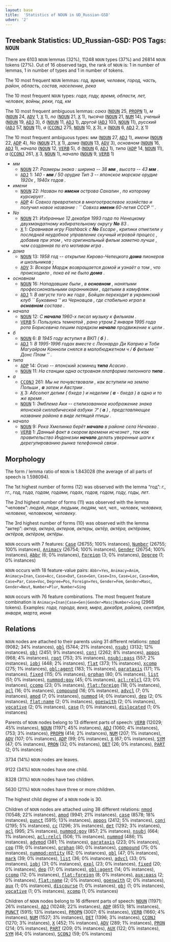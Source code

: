 ```yaml
---
layout: base
title:  'Statistics of NOUN in UD_Russian-GSD'
udver: '2'
---
```


## Treebank Statistics: UD_Russian-GSD: POS Tags: `NOUN`

There are 6103 `NOUN` lemmas (32%), 11248 `NOUN` types (37%) and 26814 `NOUN` tokens (27%).
Out of 16 observed tags, the rank of `NOUN` is: 1 in number of lemmas, 1 in number of types and 1 in number of tokens.

The 10 most frequent `NOUN` lemmas: <em>год, время, человек, город, часть, район, область, состав, население, река</em>

The 10 most frequent `NOUN` types:  <em>года, году, время, области, лет, человек, войны, реки, год, км</em>

The 10 most frequent ambiguous lemmas: <em>союз</em> (<tt><a href="ru_gsd-pos-NOUN.html">NOUN</a></tt> 25, <tt><a href="ru_gsd-pos-PROPN.html">PROPN</a></tt> 1), <em>м</em> (<tt><a href="ru_gsd-pos-NOUN.html">NOUN</a></tt> 24, <tt><a href="ru_gsd-pos-ADV.html">ADV</a></tt> 1, <tt><a href="ru_gsd-pos-X.html">X</a></tt> 1), <em>no</em> (<tt><a href="ru_gsd-pos-NOUN.html">NOUN</a></tt> 21, <tt><a href="ru_gsd-pos-X.html">X</a></tt> 1), <em>тысяча</em> (<tt><a href="ru_gsd-pos-NOUN.html">NOUN</a></tt> 21, <tt><a href="ru_gsd-pos-NUM.html">NUM</a></tt> 14), <em>ученый</em> (<tt><a href="ru_gsd-pos-NOUN.html">NOUN</a></tt> 19, <tt><a href="ru_gsd-pos-ADJ.html">ADJ</a></tt> 3), <em>б</em> (<tt><a href="ru_gsd-pos-NOUN.html">NOUN</a></tt> 11, <tt><a href="ru_gsd-pos-ADJ.html">ADJ</a></tt> 1), <em>другой</em> (<tt><a href="ru_gsd-pos-ADJ.html">ADJ</a></tt> 103, <tt><a href="ru_gsd-pos-NOUN.html">NOUN</a></tt> 11), <em>русский</em> (<tt><a href="ru_gsd-pos-ADJ.html">ADJ</a></tt> 57, <tt><a href="ru_gsd-pos-NOUN.html">NOUN</a></tt> 11), <em>а</em> (<tt><a href="ru_gsd-pos-CCONJ.html">CCONJ</a></tt> 275, <tt><a href="ru_gsd-pos-NOUN.html">NOUN</a></tt> 10, <tt><a href="ru_gsd-pos-X.html">X</a></tt> 3), <em>x</em> (<tt><a href="ru_gsd-pos-NOUN.html">NOUN</a></tt> 6, <tt><a href="ru_gsd-pos-ADJ.html">ADJ</a></tt> 2, <tt><a href="ru_gsd-pos-X.html">X</a></tt> 1)

The 10 most frequent ambiguous types:  <em>мм</em> (<tt><a href="ru_gsd-pos-NOUN.html">NOUN</a></tt> 27, <tt><a href="ru_gsd-pos-ADJ.html">ADJ</a></tt> 1), <em>имени</em> (<tt><a href="ru_gsd-pos-NOUN.html">NOUN</a></tt> 22, <tt><a href="ru_gsd-pos-ADP.html">ADP</a></tt> 4), <em>No</em> (<tt><a href="ru_gsd-pos-NOUN.html">NOUN</a></tt> 21, <tt><a href="ru_gsd-pos-X.html">X</a></tt> 1), <em>дома</em> (<tt><a href="ru_gsd-pos-NOUN.html">NOUN</a></tt> 13, <tt><a href="ru_gsd-pos-ADV.html">ADV</a></tt> 3), <em>основном</em> (<tt><a href="ru_gsd-pos-NOUN.html">NOUN</a></tt> 16, <tt><a href="ru_gsd-pos-ADJ.html">ADJ</a></tt> 1), <em>начала</em> (<tt><a href="ru_gsd-pos-NOUN.html">NOUN</a></tt> 12, <tt><a href="ru_gsd-pos-VERB.html">VERB</a></tt> 5), <em>б</em> (<tt><a href="ru_gsd-pos-NOUN.html">NOUN</a></tt> 6, <tt><a href="ru_gsd-pos-ADJ.html">ADJ</a></tt> 1), <em>типа</em> (<tt><a href="ru_gsd-pos-ADP.html">ADP</a></tt> 14, <tt><a href="ru_gsd-pos-NOUN.html">NOUN</a></tt> 11), <em>а</em> (<tt><a href="ru_gsd-pos-CCONJ.html">CCONJ</a></tt> 261, <tt><a href="ru_gsd-pos-X.html">X</a></tt> 3, <tt><a href="ru_gsd-pos-NOUN.html">NOUN</a></tt> 1), <em>начало</em> (<tt><a href="ru_gsd-pos-NOUN.html">NOUN</a></tt> 9, <tt><a href="ru_gsd-pos-VERB.html">VERB</a></tt> 1)


* <em>мм</em>
  * <tt><a href="ru_gsd-pos-NOUN.html">NOUN</a></tt> 27: <em>Размеры знака : ширина -- 38 <b>мм</b> , высота -- 43 <b>мм</b> .</em>
  * <tt><a href="ru_gsd-pos-ADJ.html">ADJ</a></tt> 1: <em>140 - <b>мм</b> / 50 орудие Тип 3 -- японское морское орудие 1920х , 1940х годов .</em>
* <em>имени</em>
  * <tt><a href="ru_gsd-pos-NOUN.html">NOUN</a></tt> 22: <em>Назван по <b>имени</b> острова Сахалин , по которому курсирует .</em>
  * <tt><a href="ru_gsd-pos-ADP.html">ADP</a></tt> 4: <em>Совхоз превратился в многоотраслевое хозяйство и получил новое название : `` Совхоз <b>имени</b> 60-летия СССР &#39;&#39; .</em>
* <em>No</em>
  * <tt><a href="ru_gsd-pos-NOUN.html">NOUN</a></tt> 21: <em>Избранные 12 декабря 1993 года по Ненецкому двухмандатному избирательному округу <b>No</b> 83 .</em>
  * <tt><a href="ru_gsd-pos-X.html">X</a></tt> 1: <em>Сравнивая игру Flashback с <b>No</b> Escape , критики отметили у последней неудобное управление скучный игровой процесс , добавив при этом , что оригинальный фильм заметно лучше , чем созданная по его мотивам игра .</em>
* <em>дома</em>
  * <tt><a href="ru_gsd-pos-NOUN.html">NOUN</a></tt> 13: <em>1958 год -- открытие Кирово-Чепецкого <b>дома</b> пионеров и школьников ;</em>
  * <tt><a href="ru_gsd-pos-ADV.html">ADV</a></tt> 3: <em>Вскоре Мардж возвращается домой и узнаёт о том , что происходило , пока её не было <b>дома</b> .</em>
* <em>основном</em>
  * <tt><a href="ru_gsd-pos-NOUN.html">NOUN</a></tt> 16: <em>Нападавшие были , в <b>основном</b> , нанятыми профессиональными охранниками , одетыми в камуфляж .</em>
  * <tt><a href="ru_gsd-pos-ADJ.html">ADJ</a></tt> 1: <em>В августе того же года , Бойцан переходит в украинский клуб `` Буковина &#39;&#39; из Черновцов , где стабильно играл в <b>основном</b> составе .</em>
* <em>начала</em>
  * <tt><a href="ru_gsd-pos-NOUN.html">NOUN</a></tt> 12: <em>С <b>начала</b> 1960-х писал музыку к фильмам .</em>
  * <tt><a href="ru_gsd-pos-VERB.html">VERB</a></tt> 5: <em>Пользуясь темнотой , рано утром 2 января 1995 года рота Борисевича пешим порядком <b>начала</b> продвижение к цели .</em>
* <em>б</em>
  * <tt><a href="ru_gsd-pos-NOUN.html">NOUN</a></tt> 6: <em>В 1945 году вступил в ВКП ( <b>б</b> ) .</em>
  * <tt><a href="ru_gsd-pos-ADJ.html">ADJ</a></tt> 1: <em>В 1995-1996 годах вместе с Леонардо Ди Каприо и Тоби Магуайром Конноли снялся в малобюджетном ч / <b>б</b> фильме `` Донс Плам &#39;&#39; .</em>
* <em>типа</em>
  * <tt><a href="ru_gsd-pos-ADP.html">ADP</a></tt> 14: <em>Осио -- японский эсминец <b>типа</b> Асасио .</em>
  * <tt><a href="ru_gsd-pos-NOUN.html">NOUN</a></tt> 11: <em>На станции одна островная платформа пилонного <b>типа</b> .</em>
* <em>а</em>
  * <tt><a href="ru_gsd-pos-CCONJ.html">CCONJ</a></tt> 261: <em>Мы не почувствовали , как вступили на землю Польши , <b>а</b> затем и Австрии .</em>
  * <tt><a href="ru_gsd-pos-X.html">X</a></tt> 3: <em>Абсолют делим ( бхеда ) и неделим ( <b>а</b> - бхеда ) в одно и то же время .</em>
  * <tt><a href="ru_gsd-pos-NOUN.html">NOUN</a></tt> 1: <em>Эмблема Аки -- стилизованное изображение знака японской силлабической азбуки ア ( <b>а</b> ) , представляющее название района в виде летящей птицы .</em>
* <em>начало</em>
  * <tt><a href="ru_gsd-pos-NOUN.html">NOUN</a></tt> 9: <em>Река Хмелинка берёт <b>начало</b> в районе села Нечаево .</em>
  * <tt><a href="ru_gsd-pos-VERB.html">VERB</a></tt> 1: <em>Данный факт в скором времени исчезнет , так как правительство Индонезии <b>начало</b> делать уверенные шаги к дерегулированию рынка телефонной связи .</em>

## Morphology

The form / lemma ratio of `NOUN` is 1.843028 (the average of all parts of speech is 1.598094).

The 1st highest number of forms (12) was observed with the lemma “год”: <em>г., гг., год, года, годам, годами, годах, годов, годом, году, годы, лет</em>.

The 2nd highest number of forms (11) was observed with the lemma “человек”: <em>людей, люди, людьми, людям, чел, чел., человек, человека, человеке, человеком, человеку</em>.

The 3rd highest number of forms (10) was observed with the lemma “актер”: <em>актер, актера, актеров, актеры, актёр, актёра, актёрами, актёров, актёром, актёры</em>.

`NOUN` occurs with 7 features: <tt><a href="ru_gsd-feat-Case.html">Case</a></tt> (26755; 100% instances), <tt><a href="ru_gsd-feat-Number.html">Number</a></tt> (26755; 100% instances), <tt><a href="ru_gsd-feat-Animacy.html">Animacy</a></tt> (26754; 100% instances), <tt><a href="ru_gsd-feat-Gender.html">Gender</a></tt> (26754; 100% instances), <tt><a href="ru_gsd-feat-Abbr.html">Abbr</a></tt> (6; 0% instances), <tt><a href="ru_gsd-feat-Foreign.html">Foreign</a></tt> (3; 0% instances), <tt><a href="ru_gsd-feat-Degree.html">Degree</a></tt> (1; 0% instances)

`NOUN` occurs with 18 feature-value pairs: `Abbr=Yes`, `Animacy=Anim`, `Animacy=Inan`, `Case=Acc`, `Case=Dat`, `Case=Gen`, `Case=Ins`, `Case=Loc`, `Case=Nom`, `Case=Par`, `Case=Voc`, `Degree=Pos`, `Foreign=Yes`, `Gender=Fem`, `Gender=Masc`, `Gender=Neut`, `Number=Plur`, `Number=Sing`

`NOUN` occurs with 76 feature combinations.
The most frequent feature combination is `Animacy=Inan|Case=Gen|Gender=Masc|Number=Sing` (2968 tokens).
Examples: <em>года, города, века, мира, декабря, района, сентября, января, марта, июня</em>


## Relations

`NOUN` nodes are attached to their parents using 31 different relations: <tt><a href="ru_gsd-dep-nmod.html">nmod</a></tt> (9082; 34% instances), <tt><a href="ru_gsd-dep-obl.html">obl</a></tt> (5744; 21% instances), <tt><a href="ru_gsd-dep-nsubj.html">nsubj</a></tt> (3132; 12% instances), <tt><a href="ru_gsd-dep-obj.html">obj</a></tt> (2451; 9% instances), <tt><a href="ru_gsd-dep-conj.html">conj</a></tt> (2262; 8% instances), <tt><a href="ru_gsd-dep-appos.html">appos</a></tt> (968; 4% instances), <tt><a href="ru_gsd-dep-root.html">root</a></tt> (753; 3% instances), <tt><a href="ru_gsd-dep-nsubj-pass.html">nsubj:pass</a></tt> (557; 2% instances), <tt><a href="ru_gsd-dep-iobj.html">iobj</a></tt> (448; 2% instances), <tt><a href="ru_gsd-dep-flat.html">flat</a></tt> (373; 1% instances), <tt><a href="ru_gsd-dep-xcomp.html">xcomp</a></tt> (275; 1% instances), <tt><a href="ru_gsd-dep-obl-agent.html">obl:agent</a></tt> (183; 1% instances), <tt><a href="ru_gsd-dep-parataxis.html">parataxis</a></tt> (171; 1% instances), <tt><a href="ru_gsd-dep-fixed.html">fixed</a></tt> (115; 0% instances), <tt><a href="ru_gsd-dep-orphan.html">orphan</a></tt> (80; 0% instances), <tt><a href="ru_gsd-dep-list.html">list</a></tt> (51; 0% instances), <tt><a href="ru_gsd-dep-nummod-gov.html">nummod:gov</a></tt> (45; 0% instances), <tt><a href="ru_gsd-dep-acl-relcl.html">acl:relcl</a></tt> (23; 0% instances), <tt><a href="ru_gsd-dep-ccomp.html">ccomp</a></tt> (23; 0% instances), <tt><a href="ru_gsd-dep-flat-foreign.html">flat:foreign</a></tt> (18; 0% instances), <tt><a href="ru_gsd-dep-acl.html">acl</a></tt> (16; 0% instances), <tt><a href="ru_gsd-dep-compound.html">compound</a></tt> (16; 0% instances), <tt><a href="ru_gsd-dep-advcl.html">advcl</a></tt> (7; 0% instances), <tt><a href="ru_gsd-dep-amod.html">amod</a></tt> (7; 0% instances), <tt><a href="ru_gsd-dep-nummod.html">nummod</a></tt> (4; 0% instances), <tt><a href="ru_gsd-dep-dep.html">dep</a></tt> (2; 0% instances), <tt><a href="ru_gsd-dep-flat-name.html">flat:name</a></tt> (2; 0% instances), <tt><a href="ru_gsd-dep-goeswith.html">goeswith</a></tt> (2; 0% instances), <tt><a href="ru_gsd-dep-vocative.html">vocative</a></tt> (2; 0% instances), <tt><a href="ru_gsd-dep-case.html">case</a></tt> (1; 0% instances), <tt><a href="ru_gsd-dep-dislocated.html">dislocated</a></tt> (1; 0% instances)

Parents of `NOUN` nodes belong to 13 different parts of speech: <tt><a href="ru_gsd-pos-VERB.html">VERB</a></tt> (12029; 45% instances), <tt><a href="ru_gsd-pos-NOUN.html">NOUN</a></tt> (11971; 45% instances), <tt><a href="ru_gsd-pos-ADJ.html">ADJ</a></tt> (1060; 4% instances),  (753; 3% instances), <tt><a href="ru_gsd-pos-PROPN.html">PROPN</a></tt> (414; 2% instances), <tt><a href="ru_gsd-pos-NUM.html">NUM</a></tt> (207; 1% instances), <tt><a href="ru_gsd-pos-ADV.html">ADV</a></tt> (107; 0% instances), <tt><a href="ru_gsd-pos-ADP.html">ADP</a></tt> (99; 0% instances), <tt><a href="ru_gsd-pos-X.html">X</a></tt> (67; 0% instances), <tt><a href="ru_gsd-pos-SYM.html">SYM</a></tt> (47; 0% instances), <tt><a href="ru_gsd-pos-PRON.html">PRON</a></tt> (32; 0% instances), <tt><a href="ru_gsd-pos-DET.html">DET</a></tt> (26; 0% instances), <tt><a href="ru_gsd-pos-PART.html">PART</a></tt> (2; 0% instances)

3734 (14%) `NOUN` nodes are leaves.

9122 (34%) `NOUN` nodes have one child.

8328 (31%) `NOUN` nodes have two children.

5630 (21%) `NOUN` nodes have three or more children.

The highest child degree of a `NOUN` node is 30.

Children of `NOUN` nodes are attached using 38 different relations: <tt><a href="ru_gsd-dep-nmod.html">nmod</a></tt> (10548; 22% instances), <tt><a href="ru_gsd-dep-amod.html">amod</a></tt> (9941; 21% instances), <tt><a href="ru_gsd-dep-case.html">case</a></tt> (8578; 18% instances), <tt><a href="ru_gsd-dep-punct.html">punct</a></tt> (5915; 13% instances), <tt><a href="ru_gsd-dep-appos.html">appos</a></tt> (2412; 5% instances), <tt><a href="ru_gsd-dep-conj.html">conj</a></tt> (2195; 5% instances), <tt><a href="ru_gsd-dep-cc.html">cc</a></tt> (1296; 3% instances), <tt><a href="ru_gsd-dep-det.html">det</a></tt> (1292; 3% instances), <tt><a href="ru_gsd-dep-acl.html">acl</a></tt> (995; 2% instances), <tt><a href="ru_gsd-dep-nummod-gov.html">nummod:gov</a></tt> (857; 2% instances), <tt><a href="ru_gsd-dep-nsubj.html">nsubj</a></tt> (664; 1% instances), <tt><a href="ru_gsd-dep-acl-relcl.html">acl:relcl</a></tt> (506; 1% instances), <tt><a href="ru_gsd-dep-nummod.html">nummod</a></tt> (486; 1% instances), <tt><a href="ru_gsd-dep-advmod.html">advmod</a></tt> (381; 1% instances), <tt><a href="ru_gsd-dep-parataxis.html">parataxis</a></tt> (223; 0% instances), <tt><a href="ru_gsd-dep-cop.html">cop</a></tt> (119; 0% instances), <tt><a href="ru_gsd-dep-orphan.html">orphan</a></tt> (80; 0% instances), <tt><a href="ru_gsd-dep-compound.html">compound</a></tt> (75; 0% instances), <tt><a href="ru_gsd-dep-nummod-entity.html">nummod:entity</a></tt> (62; 0% instances), <tt><a href="ru_gsd-dep-obl.html">obl</a></tt> (47; 0% instances), <tt><a href="ru_gsd-dep-mark.html">mark</a></tt> (39; 0% instances), <tt><a href="ru_gsd-dep-list.html">list</a></tt> (36; 0% instances), <tt><a href="ru_gsd-dep-advcl.html">advcl</a></tt> (33; 0% instances), <tt><a href="ru_gsd-dep-iobj.html">iobj</a></tt> (31; 0% instances), <tt><a href="ru_gsd-dep-expl.html">expl</a></tt> (23; 0% instances), <tt><a href="ru_gsd-dep-fixed.html">fixed</a></tt> (20; 0% instances), <tt><a href="ru_gsd-dep-dep.html">dep</a></tt> (17; 0% instances), <tt><a href="ru_gsd-dep-obl-agent.html">obl:agent</a></tt> (14; 0% instances), <tt><a href="ru_gsd-dep-ccomp.html">ccomp</a></tt> (12; 0% instances), <tt><a href="ru_gsd-dep-flat-foreign.html">flat:foreign</a></tt> (8; 0% instances), <tt><a href="ru_gsd-dep-aux-pass.html">aux:pass</a></tt> (2; 0% instances), <tt><a href="ru_gsd-dep-flat-name.html">flat:name</a></tt> (2; 0% instances), <tt><a href="ru_gsd-dep-goeswith.html">goeswith</a></tt> (2; 0% instances), <tt><a href="ru_gsd-dep-aux.html">aux</a></tt> (1; 0% instances), <tt><a href="ru_gsd-dep-discourse.html">discourse</a></tt> (1; 0% instances), <tt><a href="ru_gsd-dep-obj.html">obj</a></tt> (1; 0% instances), <tt><a href="ru_gsd-dep-vocative.html">vocative</a></tt> (1; 0% instances), <tt><a href="ru_gsd-dep-xcomp.html">xcomp</a></tt> (1; 0% instances)

Children of `NOUN` nodes belong to 16 different parts of speech: <tt><a href="ru_gsd-pos-NOUN.html">NOUN</a></tt> (11971; 26% instances), <tt><a href="ru_gsd-pos-ADJ.html">ADJ</a></tt> (10248; 22% instances), <tt><a href="ru_gsd-pos-ADP.html">ADP</a></tt> (8513; 18% instances), <tt><a href="ru_gsd-pos-PUNCT.html">PUNCT</a></tt> (5915; 13% instances), <tt><a href="ru_gsd-pos-PROPN.html">PROPN</a></tt> (3007; 6% instances), <tt><a href="ru_gsd-pos-VERB.html">VERB</a></tt> (1660; 4% instances), <tt><a href="ru_gsd-pos-NUM.html">NUM</a></tt> (1527; 3% instances), <tt><a href="ru_gsd-pos-DET.html">DET</a></tt> (1396; 3% instances), <tt><a href="ru_gsd-pos-CCONJ.html">CCONJ</a></tt> (1270; 3% instances), <tt><a href="ru_gsd-pos-X.html">X</a></tt> (452; 1% instances), <tt><a href="ru_gsd-pos-ADV.html">ADV</a></tt> (289; 1% instances), <tt><a href="ru_gsd-pos-PRON.html">PRON</a></tt> (214; 0% instances), <tt><a href="ru_gsd-pos-PART.html">PART</a></tt> (209; 0% instances), <tt><a href="ru_gsd-pos-AUX.html">AUX</a></tt> (122; 0% instances), <tt><a href="ru_gsd-pos-SYM.html">SYM</a></tt> (64; 0% instances), <tt><a href="ru_gsd-pos-SCONJ.html">SCONJ</a></tt> (59; 0% instances)

